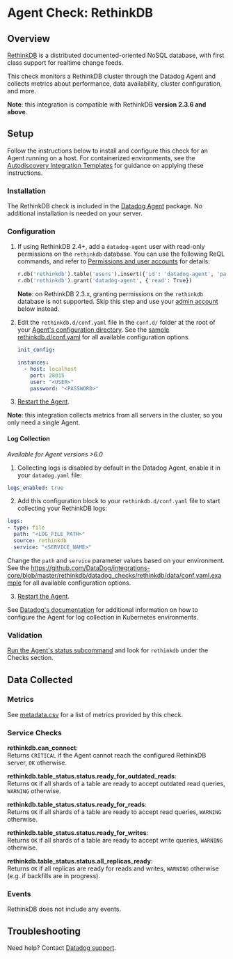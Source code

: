 # Agent Check: RethinkDB

## Overview

[RethinkDB](https://rethinkdb.com) is a distributed documented-oriented NoSQL database, with first class support for realtime
change feeds.

This check monitors a RethinkDB cluster through the Datadog Agent and collects metrics about performance,
data availability, cluster configuration, and more.

**Note**: this integration is compatible with RethinkDB **version 2.3.6 and above**.

## Setup

Follow the instructions below to install and configure this check for an Agent running on a host. For
containerized environments, see the [Autodiscovery Integration Templates](https://docs.datadoghq.com/agent/kubernetes/integrations/) for guidance on applying these
instructions.

### Installation

The RethinkDB check is included in the [Datadog Agent](https://docs.datadoghq.com/agent/) package. No additional installation is needed on your server.

### Configuration

1. If using RethinkDB 2.4+, add a `datadog-agent` user with read-only permissions on the `rethinkdb`
database. You can use the following ReQL commands, and refer to [Permissions and user accounts](https://rethinkdb.com/docs/permissions-and-accounts/) for
details:

    ```python
    r.db('rethinkdb').table('users').insert({'id': 'datadog-agent', 'password': '<PASSWORD>'})
    r.db('rethinkdb').grant('datadog-agent', {'read': True})
    ```

    **Note**: on RethinkDB 2.3.x, granting permissions on the `rethinkdb` database is not supported. Skip
    this step and use your [admin account](https://rethinkdb.com/docs/security/#the-admin-account) below instead.

2. Edit the `rethinkdb.d/conf.yaml` file in the `conf.d/` folder at the root of your
[Agent's configuration directory](https://docs.datadoghq.com/agent/guide/agent-configuration-files/#agent-configuration-directory). See the [sample rethinkdb.d/conf.yaml](https://github.com/DataDog/integrations-core/blob/master/rethinkdb/datadog_checks/rethinkdb/data/conf.yaml.example) for all available
configuration options.

    ```yaml
    init_config:

    instances:
      - host: localhost
        port: 28015
        user: "<USER>"
        password: "<PASSWORD>"
    ```

3. [Restart the Agent](https://docs.datadoghq.com/agent/guide/agent-commands/#start-stop-and-restart-the-agent).

**Note**: this integration collects metrics from all servers in the cluster, so you only need a single Agent.

#### Log Collection

_Available for Agent versions >6.0_

1. Collecting logs is disabled by default in the Datadog Agent, enable it in your `datadog.yaml` file:

  ```yaml
  logs_enabled: true
  ```

2. Add this configuration block to your `rethinkdb.d/conf.yaml` file to start collecting your RethinkDB logs:

  ```yaml
logs:
  - type: file
    path: "<LOG_FILE_PATH>"
    source: rethinkdb
    service: "<SERVICE_NAME>"
```


  Change the `path` and `service` parameter values based on your environment. See the https://github.com/DataDog/integrations-core/blob/master/rethinkdb/datadog_checks/rethinkdb/data/conf.yaml.example for all available configuration options.

  3. [Restart the Agent](https://docs.datadoghq.com/agent/guide/agent-commands/#start-stop-and-restart-the-agent).

  See [Datadog's documentation](https://docs.datadoghq.com/agent/kubernetes/log/) for additional information on how to configure the Agent for log collection in Kubernetes environments.

### Validation

[Run the Agent's status subcommand](https://docs.datadoghq.com/agent/guide/agent-commands/#agent-status-and-information) and look for `rethinkdb` under the Checks section.

## Data Collected



### Metrics

See [metadata.csv](https://github.com/DataDog/integrations-core/blob/master/rethinkdb/metadata.csv) for a list of metrics provided by this check.

### Service Checks

**rethinkdb.can_connect**:<br>
Returns `CRITICAL` if the Agent cannot reach the configured RethinkDB server, `OK` otherwise.

**rethinkdb.table_status.status.ready_for_outdated_reads**:<br>
Returns `OK` if all shards of a table are ready to accept outdated read queries, `WARNING` otherwise.

**rethinkdb.table_status.status.ready_for_reads**:<br>
Returns `OK` if all shards of a table are ready to accept read queries, `WARNING` otherwise.

**rethinkdb.table_status.status.ready_for_writes**:<br>
Returns `OK` if all shards of a table are ready to accept write queries, `WARNING` otherwise.

**rethinkdb.table_status.status.all_replicas_ready**:<br>
Returns `OK` if all replicas are ready for reads and writes, `WARNING` otherwise (e.g. if backfills are in progress).


### Events

RethinkDB does not include any events.

## Troubleshooting

Need help? Contact [Datadog support](https://docs.datadoghq.com/help/).
